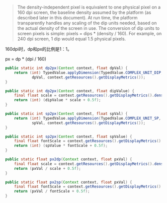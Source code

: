 > The density-independent pixel is equivalent to one physical pixel on a 160 dpi screen, the baseline density assumed by the platform (as described later in this document). At run time, the platform transparently handles any scaling of the dip units needed, based on the actual density of the screen in use. The conversion of dip units to screen pixels is simple: pixels = dips * (density / 160). For example, on 240 dpi screen, 1 dip would equal 1.5 physical pixels. 

160dpi时，dp和px的比例是1：1。

px = dp * (dpi / 160)

```java
public static int dp2px(Context context, float dpVal) {
    return (int) TypedValue.applyDimension(TypedValue.COMPLEX_UNIT_DIP,
            dpVal, context.getResources().getDisplayMetrics());
}

public static int dp2px(Context context, float dipValue) {
    final float scale = context.getResources().getDisplayMetrics().density;
    return (int) (dipValue * scale + 0.5f);
}

public static int sp2px(Context context, float spVal) {
    return (int) TypedValue.applyDimension(TypedValue.COMPLEX_UNIT_SP,
            spVal, context.getResources().getDisplayMetrics());
}

public static int sp2px(Context context, float spValue) {
    final float fontScale = context.getResources().getDisplayMetrics().scaledDensity;
    return (int) (spValue * fontScale + 0.5f);
}

public static float px2dp(Context context, float pxVal) {
    final float scale = context.getResources().getDisplayMetrics().density;
    return (pxVal / scale + 0.5f);
}

public static float px2sp(Context context, float pxVal) {
    final float fontScale = context.getResources().getDisplayMetrics().scaledDensity;
    return (pxVal / fontScale + 0.5f);
}
```